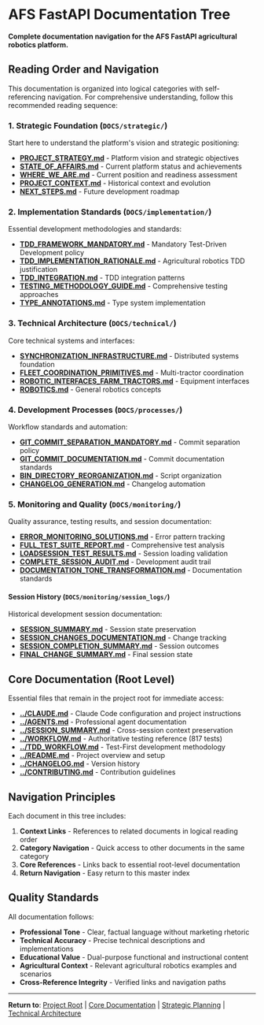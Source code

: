 # AFS FastAPI Documentation Tree

**Complete documentation navigation for the AFS FastAPI agricultural robotics platform.**

## Reading Order and Navigation

This documentation is organized into logical categories with self-referencing navigation. For comprehensive understanding, follow this recommended reading sequence:

### 1. **Strategic Foundation** (`DOCS/strategic/`)
Start here to understand the platform's vision and strategic positioning:

- **[PROJECT_STRATEGY.md](strategic/PROJECT_STRATEGY.md)** - Platform vision and strategic objectives
- **[STATE_OF_AFFAIRS.md](strategic/STATE_OF_AFFAIRS.md)** - Current platform status and achievements
- **[WHERE_WE_ARE.md](strategic/WHERE_WE_ARE.md)** - Current position and readiness assessment
- **[PROJECT_CONTEXT.md](strategic/PROJECT_CONTEXT.md)** - Historical context and evolution
- **[NEXT_STEPS.md](strategic/NEXT_STEPS.md)** - Future development roadmap

### 2. **Implementation Standards** (`DOCS/implementation/`)
Essential development methodologies and standards:

- **[TDD_FRAMEWORK_MANDATORY.md](implementation/TDD_FRAMEWORK_MANDATORY.md)** - Mandatory Test-Driven Development policy
- **[TDD_IMPLEMENTATION_RATIONALE.md](implementation/TDD_IMPLEMENTATION_RATIONALE.md)** - Agricultural robotics TDD justification
- **[TDD_INTEGRATION.md](implementation/TDD_INTEGRATION.md)** - TDD integration patterns
- **[TESTING_METHODOLOGY_GUIDE.md](implementation/TESTING_METHODOLOGY_GUIDE.md)** - Comprehensive testing approaches
- **[TYPE_ANNOTATIONS.md](implementation/TYPE_ANNOTATIONS.md)** - Type system implementation

### 3. **Technical Architecture** (`DOCS/technical/`)
Core technical systems and interfaces:

- **[SYNCHRONIZATION_INFRASTRUCTURE.md](technical/SYNCHRONIZATION_INFRASTRUCTURE.md)** - Distributed systems foundation
- **[FLEET_COORDINATION_PRIMITIVES.md](technical/FLEET_COORDINATION_PRIMITIVES.md)** - Multi-tractor coordination
- **[ROBOTIC_INTERFACES_FARM_TRACTORS.md](technical/ROBOTIC_INTERFACES_FARM_TRACTORS.md)** - Equipment interfaces
- **[ROBOTICS.md](technical/ROBOTICS.md)** - General robotics concepts

### 4. **Development Processes** (`DOCS/processes/`)
Workflow standards and automation:

- **[GIT_COMMIT_SEPARATION_MANDATORY.md](processes/GIT_COMMIT_SEPARATION_MANDATORY.md)** - Commit separation policy
- **[GIT_COMMIT_DOCUMENTATION.md](processes/GIT_COMMIT_DOCUMENTATION.md)** - Commit documentation standards
- **[BIN_DIRECTORY_REORGANIZATION.md](processes/BIN_DIRECTORY_REORGANIZATION.md)** - Script organization
- **[CHANGELOG_GENERATION.md](processes/CHANGELOG_GENERATION.md)** - Changelog automation

### 5. **Monitoring and Quality** (`DOCS/monitoring/`)
Quality assurance, testing results, and session documentation:

- **[ERROR_MONITORING_SOLUTIONS.md](monitoring/ERROR_MONITORING_SOLUTIONS.md)** - Error pattern tracking
- **[FULL_TEST_SUITE_REPORT.md](monitoring/FULL_TEST_SUITE_REPORT.md)** - Comprehensive test analysis
- **[LOADSESSION_TEST_RESULTS.md](monitoring/LOADSESSION_TEST_RESULTS.md)** - Session loading validation
- **[COMPLETE_SESSION_AUDIT.md](monitoring/COMPLETE_SESSION_AUDIT.md)** - Development audit trail
- **[DOCUMENTATION_TONE_TRANSFORMATION.md](monitoring/DOCUMENTATION_TONE_TRANSFORMATION.md)** - Documentation standards

#### Session History (`DOCS/monitoring/session_logs/`)
Historical development session documentation:
- **[SESSION_SUMMARY.md](monitoring/SESSION_SUMMARY.md)** - Session state preservation
- **[SESSION_CHANGES_DOCUMENTATION.md](monitoring/SESSION_CHANGES_DOCUMENTATION.md)** - Change tracking
- **[SESSION_COMPLETION_SUMMARY.md](monitoring/SESSION_COMPLETION_SUMMARY.md)** - Session outcomes
- **[FINAL_CHANGE_SUMMARY.md](monitoring/FINAL_CHANGE_SUMMARY.md)** - Final session state

## Core Documentation (Root Level)

Essential files that remain in the project root for immediate access:

- **[../CLAUDE.md](../CLAUDE.md)** - Claude Code configuration and project instructions
- **[../AGENTS.md](../AGENTS.md)** - Professional agent documentation
- **[../SESSION_SUMMARY.md](../SESSION_SUMMARY.md)** - Cross-session context preservation
- **[../WORKFLOW.md](../WORKFLOW.md)** - Authoritative testing reference (817 tests)
- **[../TDD_WORKFLOW.md](../TDD_WORKFLOW.md)** - Test-First development methodology
- **[../README.md](../README.md)** - Project overview and setup
- **[../CHANGELOG.md](../CHANGELOG.md)** - Version history
- **[../CONTRIBUTING.md](../CONTRIBUTING.md)** - Contribution guidelines

## Navigation Principles

Each document in this tree includes:

1. **Context Links** - References to related documents in logical reading order
2. **Category Navigation** - Quick access to other documents in the same category
3. **Core References** - Links back to essential root-level documentation
4. **Return Navigation** - Easy return to this master index

## Quality Standards

All documentation follows:

- **Professional Tone** - Clear, factual language without marketing rhetoric
- **Technical Accuracy** - Precise technical descriptions and implementations
- **Educational Value** - Dual-purpose functional and instructional content
- **Agricultural Context** - Relevant agricultural robotics examples and scenarios
- **Cross-Reference Integrity** - Verified links and navigation paths

---

**Return to**: [Project Root](../) | [Core Documentation](../README.md) | [Strategic Planning](strategic/) | [Technical Architecture](technical/)
